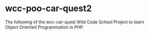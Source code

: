# wcc-poo-car-quest2
The following of the wcc-car-quest Wild Code School Project to learn Object Oriented Programmation in PHP.
